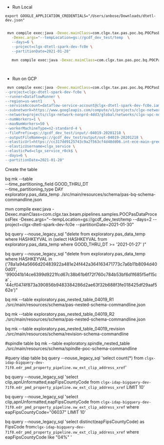 
- Run Local
```androiddatabinding
export GOOGLE_APPLICATION_CREDENTIALS="/Users/anbose/Downloads/dtetl-dev.json"


```
```bash
 mvn compile exec:java -Dexec.mainClass=com.clgx.tax.pas.poc.bq.POCPasDataProcessFlex \
   -Dexec.args="--tempLocation=gs://gcdf_dev_test/temp  \
   --days=6 \
   --project=clgx-dtetl-spark-dev-fc0e \
   --partitionDate=2021-01-28"
 
   mvn compile exec:java -Dexec.mainClass=com.clgx.tax.pas.poc.bq.POCPasDataProcessFlex -Dexec.args="--tempLocation=gs://gcdf_dev_test/temp --days=5 --project=clgx-dtetl-spark-dev-fc0e --partitionDate=2021-01-31"
  
   
```

- Run on GCP

```bash
 mvn compile exec:java -Dexec.mainClass=com.clgx.tax.pas.poc.bq.POCPasDataProcessFlex -Dexec.args="\
--project=clgx-dtetl-spark-dev-fc0e \
--runner=DataflowRunner \
--region=us-west1     \
--serviceAccount=dataflow-service-account@clgx-dtetl-spark-dev-fc0e.iam.gserviceaccount.com     \
--subnetwork=https://www.googleapis.com/compute/v1/projects/clgx-network-nonprd-4dd3/regions/us-west1/subnetworks/clgx-app-us-w1-app-dev-subnet     \
--network=projects/clgx-network-nonprd-4dd3/global/networks/clgx-vpc-nonprd     \
--numWorkers=1 \
--maxNumWorkers=50 \
--workerMachineType=n2-standard-4 \
--filePrefix=gs://gcdf_dev_test/input/-04019-20201218 \
--outputFileName=gs://gcdf_dev_test/output/out-04019-20201218 \
--elasticUrl=https://cc317dd9125743c9a2f563cf4d48dd06.int-ece-main-green-proxy.elastic.int.idap.clgxdata.com:9243 \
--elasticUsername=clgx_service \
--elasticPwd=clgx_service_r0ck$ \
--days=6 \
--partitionDate=2021-01-20"


```

Create the table

bq mk --table  \
--time_partitioning_field GOOD_THRU_DT  \
--time_partitioning_type DAY  \
exploratory.pas_data_temp ./src/main/resources/schema/pas-bq-schema-commandline.json

mvn compile exec:java -Dexec.mainClass=com.clgx.tax.beam.pipelines.samples.POCPasDataProcessFlex -Dexec.args="--tempLocation=gs://gcdf_dev_test/temp --days=2 --project=clgx-dtetl-spark-dev-fc0e --partitionDate=2021-01-30"

bq query --nouse_legacy_sql "delete from exploratory.pas_data_temp where HASHKEYVAL in (select HASHKEYVAL from exploratory.pas_data_temp where GOOD_THRU_DT >=  '2021-01-27' )"

bq query --nouse_legacy_sql "delete from exploratory.pas_data_temp where HASHKEYVAL in \
('78a1a94a5666d20483922a481e24f442a364163471773c7a6b11b8094d400d01', \
'990041b14ce6399d9221fcd67c38b61b6f72f760c784b53bf6d1f685f5ef15ca' , \
'44cf0474f873a390856b9483384286d2ae63f32b688f3fe018425df29aaf562e')"


bq mk --table exploratory.pas_nested_table_04019_R1 ./src/main/resources/schema/pas-nested-schema-commandline.json

bq mk --table exploratory.pas_nested_table_04019_R2 ./src/main/resources/schema/pas-nested-schema-commandline.json

bq mk --table exploratory.pas_nested_table_04019_revision ./src/main/resources/schema/revision-schema-commandline

#spindle table
bq mk --table exploratory.spindle_nested_table  ./src/main/resources/schema/spindle-poc-schema-commandline
 

#query idap table
bq query --nouse_legacy_sql 'select count(*) from `clgx-idap-bigquery-dev-71f0.edr_pmd_property_pipeline.vw_ext_clip_address_xref`'

bq query --nouse_legacy_sql 'select clip,apnUnformatted,eapFipsCountyCode from `clgx-idap-bigquery-dev-71f0.edr_pmd_property_pipeline.vw_ext_clip_address_xref` LIMIT 10'

bq query --nouse_legacy_sql 'select clip,apnUnformatted,eapFipsCountyCode from `clgx-idap-bigquery-dev-71f0.edr_pmd_property_pipeline.vw_ext_clip_address_xref`  where eapFipsCountyCode="06037" LIMIT 10'

bq query --nouse_legacy_sql 'select distinct(eapFipsCountyCode) as FipsCode from`clgx-idap-bigquery-dev-71f0.edr_pmd_property_pipeline.vw_ext_clip_address_xref` where eapFipsCountyCode like "04%"  '



